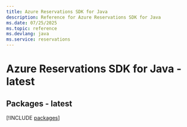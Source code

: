 ```yaml
---
title: Azure Reservations SDK for Java
description: Reference for Azure Reservations SDK for Java
ms.date: 07/25/2025
ms.topic: reference
ms.devlang: java
ms.service: reservations
---
```

# Azure Reservations SDK for Java - latest
## Packages - latest
[!INCLUDE [packages](reservations-index.md)]